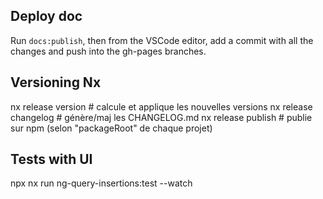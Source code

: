 ## Deploy doc

Run `docs:publish`, then from the VSCode editor, add a commit with all the changes and push into the gh-pages branches.

## Versioning Nx

nx release version # calcule et applique les nouvelles versions
nx release changelog # génère/maj les CHANGELOG.md
nx release publish # publie sur npm (selon "packageRoot" de chaque projet)

## Tests with UI

npx nx run ng-query-insertions:test --watch
